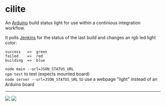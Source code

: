 cilite
======

An [Arduino](http://www.arduino.cc/) build status light for use within a continious integration workflow.

It polls [Jenkins](http://jenkins-ci.org/) for the status of the last build and 
changes an rgb led light color:

    success   =>  green
    failed    =>  red
    building  =>  blue

`node main --url=JSON_STATUS_URL`  
`npm test` to test (expects mounted board)  
`node server --url=JSON_STATUS_URL` to use a webpage "light" instead of an Arduino board

-------------
<img src="https://github.com/twalker/cilite/raw/master/public/img/cilite.jpg">

<img src="https://github.com/twalker/cilite/raw/master/public/img/cilite_bb.jpg">